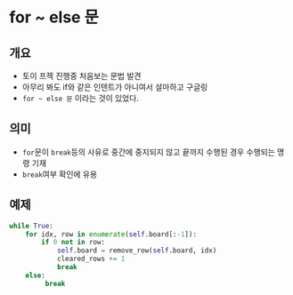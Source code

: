 # for ~ else 문

## 개요

* 토이 프젝 진행중 처음보는 문법 발견
* 아무리 봐도 if와 같은 인텐트가 아니여서 설마하고 구글링
* `for ~ else 문` 이라는 것이 있었다.



## 의미

* `for`문이 `break`등의 사유로 중간에 중지되지 않고 끝까지 수행된 경우 수행되는 명령 기재
* `break`여부 확인에 유용



## 예제

```python
while True:
    for idx, row in enumerate(self.board[:-1]):
        if 0 not in row:
            self.board = remove_row(self.board, idx)
            cleared_rows += 1
            break
 	else:
 	     break
```

